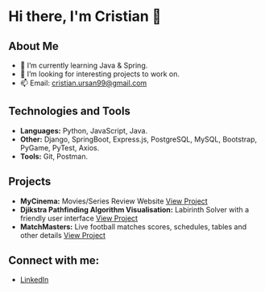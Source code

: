 # Hi there, I'm Cristian 👋

## About Me
- 🌱 I’m currently learning Java & Spring.
- 👯 I’m looking for interesting projects to work on.
- 📫 Email: cristian.ursan99@gmail.com

## Technologies and Tools
- **Languages:** Python, JavaScript, Java.
- **Other:** Django, SpringBoot, Express.js, PostgreSQL, MySQL, Bootstrap, PyGame, PyTest, Axios.
- **Tools:** Git, Postman.

## Projects
- **MyCinema:** Movies/Series Review Website [View Project](https://github.com/UrsanCristian/MyCinema)
- **Djikstra Pathfinding Algorithm Visualisation:** Labirinth Solver with a friendly user interface [View Project](https://github.com/UrsanCristian/Pathfinding_Algorithm_Visualization)
- **MatchMasters:** Live football matches scores, schedules, tables and other details [View Project](https://github.com/UrsanCristian/match-masters)
## Connect with me:
- [LinkedIn](https://www.linkedin.com/in/cristian-ursan-071b0b289/)


